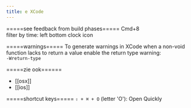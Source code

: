 ```yaml
---
title: e XCode
---
```


=====see feedback from build phases=====
Cmd+8  
filter by time: left bottom clock icon

=====warnings=====
To generate warnings in XCode when a non-void function lacks to return a value enable the return type warning:
<code>
-Wreturn-type
</code>

=====zie ook======
* [[osx]]
* [[ios]]

=====shortcut keys=====
`⇧ + ⌘ + O`  (letter 'O'): Open Quickly
